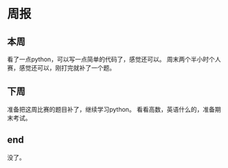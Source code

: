 # 周报 
## 本周
看了一点python，可以写一点简单的代码了，感觉还可以。
周末两个半小时个人赛，感觉还可以，刚打完就补了一个题。
## 下周
准备把这周比赛的题目补了，继续学习python。
看看高数，英语什么的，准备期末考试。
## end
没了。
